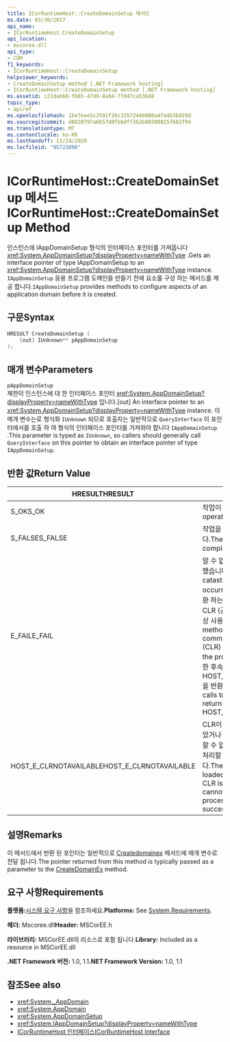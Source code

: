 ```yaml
---
title: ICorRuntimeHost::CreateDomainSetup 메서드
ms.date: 03/30/2017
api_name:
- ICorRuntimeHost.CreateDomainSetup
api_location:
- mscoree.dll
api_type:
- COM
f1_keywords:
- ICorRuntimeHost::CreateDomainSetup
helpviewer_keywords:
- CreateDomainSetup method [.NET Framework hosting]
- ICorRuntimeHost::CreateDomainSetup method [.NET Framework hosting]
ms.assetid: c21dab60-fb65-47d9-8a94-7fd47ca53b48
topic_type:
- apiref
ms.openlocfilehash: 1be7eee5c2591f26c33572446080a4fa4b3b929d
ms.sourcegitcommit: d8020797a6657d0fbbdff362b80300815f682f94
ms.translationtype: MT
ms.contentlocale: ko-KR
ms.lasthandoff: 11/24/2020
ms.locfileid: "95723898"
---
```

# <a name="icorruntimehostcreatedomainsetup-method"></a><span data-ttu-id="c94f7-102">ICorRuntimeHost::CreateDomainSetup 메서드</span><span class="sxs-lookup"><span data-stu-id="c94f7-102">ICorRuntimeHost::CreateDomainSetup Method</span></span>

<span data-ttu-id="c94f7-103">인스턴스에 IAppDomainSetup 형식의 인터페이스 포인터를 가져옵니다 <xref:System.AppDomainSetup?displayProperty=nameWithType> .</span><span class="sxs-lookup"><span data-stu-id="c94f7-103">Gets an interface pointer of type IAppDomainSetup to an <xref:System.AppDomainSetup?displayProperty=nameWithType> instance.</span></span> <span data-ttu-id="c94f7-104">`IAppDomainSetup` 응용 프로그램 도메인을 만들기 전에 요소를 구성 하는 메서드를 제공 합니다.</span><span class="sxs-lookup"><span data-stu-id="c94f7-104">`IAppDomainSetup` provides methods to configure aspects of an application domain before it is created.</span></span>  
  
## <a name="syntax"></a><span data-ttu-id="c94f7-105">구문</span><span class="sxs-lookup"><span data-stu-id="c94f7-105">Syntax</span></span>  
  
```cpp  
HRESULT CreateDomainSetup (  
    [out] IUnknown** pAppDomainSetup  
);  
```  
  
## <a name="parameters"></a><span data-ttu-id="c94f7-106">매개 변수</span><span class="sxs-lookup"><span data-stu-id="c94f7-106">Parameters</span></span>  

 `pAppDomainSetup`  
 <span data-ttu-id="c94f7-107">제한이 인스턴스에 대 한 인터페이스 포인터 <xref:System.AppDomainSetup?displayProperty=nameWithType> 입니다.</span><span class="sxs-lookup"><span data-stu-id="c94f7-107">[out] An interface pointer to an <xref:System.AppDomainSetup?displayProperty=nameWithType> instance.</span></span> <span data-ttu-id="c94f7-108">이 매개 변수는로 형식화 `IUnknown` 되므로 호출자는 일반적으로 `QueryInterface` 이 포인터에서를 호출 하 여 형식의 인터페이스 포인터를 가져와야 합니다 `IAppDomainSetup` .</span><span class="sxs-lookup"><span data-stu-id="c94f7-108">This parameter is typed as `IUnknown`, so callers should generally call `QueryInterface` on this pointer to obtain an interface pointer of type `IAppDomainSetup`.</span></span>  
  
## <a name="return-value"></a><span data-ttu-id="c94f7-109">반환 값</span><span class="sxs-lookup"><span data-stu-id="c94f7-109">Return Value</span></span>  
  
|<span data-ttu-id="c94f7-110">HRESULT</span><span class="sxs-lookup"><span data-stu-id="c94f7-110">HRESULT</span></span>|<span data-ttu-id="c94f7-111">설명</span><span class="sxs-lookup"><span data-stu-id="c94f7-111">Description</span></span>|  
|-------------|-----------------|  
|<span data-ttu-id="c94f7-112">S_OK</span><span class="sxs-lookup"><span data-stu-id="c94f7-112">S_OK</span></span>|<span data-ttu-id="c94f7-113">작업이 완료되었습니다.</span><span class="sxs-lookup"><span data-stu-id="c94f7-113">The operation was successful.</span></span>|  
|<span data-ttu-id="c94f7-114">S_FALSE</span><span class="sxs-lookup"><span data-stu-id="c94f7-114">S_FALSE</span></span>|<span data-ttu-id="c94f7-115">작업을 완료 하지 못했습니다.</span><span class="sxs-lookup"><span data-stu-id="c94f7-115">The operation failed to complete.</span></span>|  
|<span data-ttu-id="c94f7-116">E_FAIL</span><span class="sxs-lookup"><span data-stu-id="c94f7-116">E_FAIL</span></span>|<span data-ttu-id="c94f7-117">알 수 없는 치명적인 오류가 발생 했습니다.</span><span class="sxs-lookup"><span data-stu-id="c94f7-117">An unknown, catastrophic failure occurred.</span></span> <span data-ttu-id="c94f7-118">메서드가 E_FAIL 반환 하는 경우 해당 프로세스에서 CLR (공용 언어 런타임)을 더 이상 사용할 수 없습니다.</span><span class="sxs-lookup"><span data-stu-id="c94f7-118">If a method returns E_FAIL, the common language runtime (CLR) is no longer usable in the process.</span></span> <span data-ttu-id="c94f7-119">호스팅 Api에 대 한 후속 호출은 HOST_E_CLRNOTAVAILABLE을 반환 합니다.</span><span class="sxs-lookup"><span data-stu-id="c94f7-119">Subsequent calls to any hosting APIs return HOST_E_CLRNOTAVAILABLE.</span></span>|  
|<span data-ttu-id="c94f7-120">HOST_E_CLRNOTAVAILABLE</span><span class="sxs-lookup"><span data-stu-id="c94f7-120">HOST_E_CLRNOTAVAILABLE</span></span>|<span data-ttu-id="c94f7-121">CLR이 프로세스에 로드 되지 않았거나 CLR이 관리 코드를 실행할 수 없거나 호출을 성공적으로 처리할 수 없는 상태에 있습니다.</span><span class="sxs-lookup"><span data-stu-id="c94f7-121">The CLR has not been loaded into a process, or the CLR is in a state in which it cannot run managed code or process the call successfully.</span></span>|  
  
## <a name="remarks"></a><span data-ttu-id="c94f7-122">설명</span><span class="sxs-lookup"><span data-stu-id="c94f7-122">Remarks</span></span>  

 <span data-ttu-id="c94f7-123">이 메서드에서 반환 된 포인터는 일반적으로 [Createdomainex](icorruntimehost-createdomainex-method.md) 메서드에 매개 변수로 전달 됩니다.</span><span class="sxs-lookup"><span data-stu-id="c94f7-123">The pointer returned from this method is typically passed as a parameter to the [CreateDomainEx](icorruntimehost-createdomainex-method.md) method.</span></span>  
  
## <a name="requirements"></a><span data-ttu-id="c94f7-124">요구 사항</span><span class="sxs-lookup"><span data-stu-id="c94f7-124">Requirements</span></span>  

 <span data-ttu-id="c94f7-125">**플랫폼:**[시스템 요구 사항](../../get-started/system-requirements.md)을 참조하세요.</span><span class="sxs-lookup"><span data-stu-id="c94f7-125">**Platforms:** See [System Requirements](../../get-started/system-requirements.md).</span></span>  
  
 <span data-ttu-id="c94f7-126">**헤더:** Mscoree.dll</span><span class="sxs-lookup"><span data-stu-id="c94f7-126">**Header:** MSCorEE.h</span></span>  
  
 <span data-ttu-id="c94f7-127">**라이브러리:** MSCorEE.dll의 리소스로 포함 됩니다.</span><span class="sxs-lookup"><span data-stu-id="c94f7-127">**Library:** Included as a resource in MSCorEE.dll</span></span>  
  
 <span data-ttu-id="c94f7-128">**.NET Framework 버전:** 1.0, 1.1</span><span class="sxs-lookup"><span data-stu-id="c94f7-128">**.NET Framework Version:** 1.0, 1.1</span></span>  
  
## <a name="see-also"></a><span data-ttu-id="c94f7-129">참조</span><span class="sxs-lookup"><span data-stu-id="c94f7-129">See also</span></span>

- <xref:System._AppDomain>
- <xref:System.AppDomain>
- <xref:System.AppDomainSetup>
- <xref:System.IAppDomainSetup?displayProperty=nameWithType>
- [<span data-ttu-id="c94f7-130">ICorRuntimeHost 인터페이스</span><span class="sxs-lookup"><span data-stu-id="c94f7-130">ICorRuntimeHost Interface</span></span>](icorruntimehost-interface.md)
